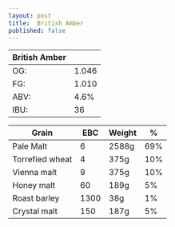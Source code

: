 ```yaml
---
layout: post
title:  British Amber
published: false
---
```



|British Amber||
| ---|---- |
|OG:| 1.046|
|FG:| 1.010|
|ABV:| 4.6%|
|IBU:| 36|


Grain|EBC|Weight|%|
|---------|---------|---------|-------|
|Pale Malt|6|2588g|69%|
|Torrefied wheat|4|375g|10%|
|Vienna malt|9|375g|10%|
|Honey malt|60|189g|5%|
|Roast barley|1300|38g|1%|
|Crystal malt|150|187g|5%|
